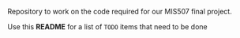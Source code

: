 Repository to work on the code required for our MIS507 final project.

Use this **README** for a list of `TODO` items that need to be done
 
